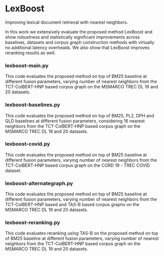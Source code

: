 # LexBoost
Improving lexical document retrieval with nearest neighbors.

In this work we extensively evaluate the proposed method LexBoost and show robustness and statistically significant improvements across baselines, datasets and corpus graph construction methods with virtually no additional latency overheads. We also show that LexBoost improves reranking results as well.

### lexboost-main.py
This code evaluates the proposed method on top of BM25 baseline at different fusion parameters, varying number of nearest neighbors from the TCT-ColBERT-HNP based corpus graph on the MSMARCO TREC DL 19 and 20 datasets.

### lexboost-baselines.py
This code evaluates the proposed method on top of BM25, PL2, DPH and QLD baselines at different fusion parameters, considering 16 nearest neighbors from the TCT-ColBERT-HNP based corpus graph on the MSMARCO TREC DL 19 and 20 datasets.

### lexboost-covid.py
This code evaluates the proposed method on top of BM25 baseline at different fusion parameters, varying number of nearest neighbors from the TCT-ColBERT-HNP based corpus graph on the CORD 19 - TREC COVID dataset.

### lexboost-alternategraph.py
This code evaluates the proposed method on top of BM25 baseline at different fusion parameters, varying number of nearest neighbors from the TCT-ColBERT-HNP based and TAS-B based corpus graphs on the MSMARCO TREC DL 19 and 20 datasets.

### lexboost-reranking.py
This code evaluates reranking using TAS-B on the proposed method on top of BM25 baseline at different fusion parameters, varying number of nearest neighbors from the TCT-ColBERT-HNP based corpus graph on the MSMARCO TREC DL 19 and 20 datasets.
